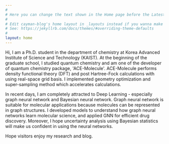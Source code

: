 ```yaml
---
#
# Here you can change the text shown in the Home page before the Latest Posts section.
#
# Edit cayman-blog's home layout in _layouts instead if you wanna make some changes
# See: https://jekyllrb.com/docs/themes/#overriding-theme-defaults
#
layout: home
---
```


Hi, I am a Ph.D. student in the department of chemistry at Korea Advanced Institute of Science and Technology (KAIST). At the beginning of the graduate school, I studied quantum chemistry and am one of the developer of quantum chemistry package, 'ACE-Molecule'. ACE-Molecule performs density functional theory (DFT) and post Hartree-Fock calculations with using real-space grid basis. I implemented geometry optimization and super-sampling method which accelerates calculations.

In recent days, I am completely attracted to Deep Learning - especially graph neural network and Bayesian neural network. Graph neural network is suitable for molecular applications because molecules can be represented in graph structures. I developed models to understand how graph neural networks learn molecular science, and applied GNN for efficient drug discovery. Moreover, I hope uncertainty analysis using Bayesian statistics will make us confident in using the neural networks.

Hope visitors enjoy my research and blog.
